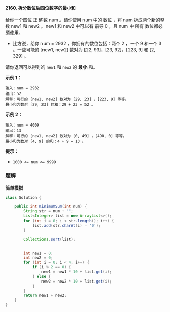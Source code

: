 #### 2160. 拆分数位后四位数字的最小和

给你一个四位 正 整数 num 。请你使用 num 中的 数位 ，将 num 拆成两个新的整数 new1 和 new2 。new1 和 new2 中可以有 前导 0 ，且 num 中 所有 数位都必须使用。

* 比方说，给你 num = 2932 ，你拥有的数位包括：两个 2 ，一个 9 和一个 3 。一些可能的 [new1, new2] 数对为 [22, 93]，[23, 92]，[223, 9] 和 [2, 329] 。

请你返回可以得到的 `new1` 和 `new2` 的 **最小** 和。

**示例 1：**

```shell
输入：num = 2932
输出：52
解释：可行的 [new1, new2] 数对为 [29, 23] ，[223, 9] 等等。
最小和为数对 [29, 23] 的和：29 + 23 = 52 。
```

**示例 2：**

```shell
输入：num = 4009
输出：13
解释：可行的 [new1, new2] 数对为 [0, 49] ，[490, 0] 等等。
最小和为数对 [4, 9] 的和：4 + 9 = 13 。
```

**提示：**

- `1000 <= num <= 9999`

### 题解

**简单模拟**

```java
class Solution {

    public int minimumSum(int num) {
        String str = num + "";
        List<Integer> list = new ArrayList<>();
        for (int i = 0; i < str.length(); i++) {
            list.add(str.charAt(i) - '0');
        }

        Collections.sort(list);


        int new1 = 0;
        int new2 = 0;
        for (int i = 0; i < 4; i++) {
            if (i % 2 == 0) {
                new1 = new1 * 10 + list.get(i);
            } else {
                new2 = new2 * 10 + list.get(i);
            }
        }
        return new1 + new2;
    }
}
```

